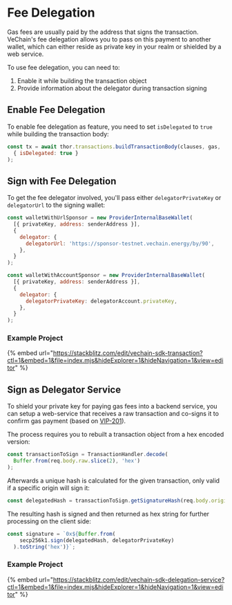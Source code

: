 # Fee Delegation

Gas fees are usually paid by the address that signs the transaction. VeChain's fee delegation allows you to pass on this payment to another wallet, which can either reside as private key in your realm or shielded by a web service.

To use fee delegation, you can need to:

1. Enable it while building the transaction object
2. Provide information about the delegator during transaction signing

## Enable Fee Delegation

To enable fee delegation as feature, you need to set `isDelegated` to `true` while building the transaction body:

```js
const tx = await thor.transactions.buildTransactionBody(clauses, gas,
  { isDelegated: true }
);
```

## Sign with Fee Delegation

To get the fee delegator involved, you'll pass either `delegatorPrivateKey` or `delegatorUrl` to the signing wallet:

```js
const walletWithUrlSponsor = new ProviderInternalBaseWallet(
  [{ privateKey, address: senderAddress }],
  {
    delegator: {
      delegatorUrl: 'https://sponsor-testnet.vechain.energy/by/90',
    },
  }
);

const walletWithAccountSponsor = new ProviderInternalBaseWallet(
  [{ privateKey, address: senderAddress }],
  {
    delegator: {
      delegatorPrivateKey: delegatorAccount.privateKey,
    },
  }
);
```

### Example Project

{% embed url="https://stackblitz.com/edit/vechain-sdk-transaction?ctl=1&embed=1&file=index.mjs&hideExplorer=1&hideNavigation=1&view=editor" %}

## Sign as Delegator Service

To shield your private key for paying gas fees into a backend service, you can setup a web-service that receives a raw transaction and co-signs it to confirm gas payment (based on [VIP-201](https://github.com/vechain/VIPs/blob/master/vips/VIP-201.md)).

The process requires you to rebuilt a transaction object from a hex encoded version:

```javascript
const transactionToSign = TransactionHandler.decode(
  Buffer.from(req.body.raw.slice(2), 'hex')
);
```

Afterwards a unique hash is calculated for the given transaction, only valid if a specific origin will sign it:

```javascript
const delegatedHash = transactionToSign.getSignatureHash(req.body.origin);
```

The resulting hash is signed and then returned as hex string for further processing on the client side:

```javascript
const signature = `0x${Buffer.from(
    secp256k1.sign(delegatedHash, delegatorPrivateKey)
  ).toString('hex')}`;
```

### Example Project

{% embed url="https://stackblitz.com/edit/vechain-sdk-delegation-service?ctl=1&embed=1&file=index.mjs&hideExplorer=1&hideNavigation=1&view=editor" %}
